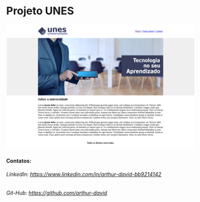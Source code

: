 # Projeto UNES

![interface_principal](interface_principal.png?raw=true)



#### Contatos:

###### LinkedIn: https://www.linkedin.com/in/arthur-david-bb9214142
###### Git-Hub: https://github.com/arthur-david
